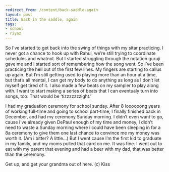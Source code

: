 ```yaml
---
redirect_from: /content/back-saddle-again
layout: post
title: Back in the saddle, again
tags:
- school
- riyaz
---
```

So I’ve started to get back into the swing of things with my sitar practicing. I never got a chance to hook up with Rahul, we’re still trying to coordinate schedules and whatnot. But I started struggling through the notation guruji gave me and I started sort of remembering how the song went. So I’ve been practicing the hell out of the first few lines. My fingers are starting to callus up again. But I’m still getting used to playing more than an hour at a time, but that’s all mental, I can get my body to do anything as long as I don’t let myself get tired of it. I also made a few beats on my sampler to play along with. I want to start making a series of beats that I can eventualy turn into songs, too. That would be ‘tizzzzzzzight.’

I had my graduation ceremony for school sunday. After 8 loooooong years of working full-time and going to school part-time, I finally finished back in December, and had my ceremony Sunday morning. I didn’t even want to go, cause I’ve already given DePaul enough of my time and money, I didn’t need to waste a Sunday morning where i could have been sleeping in for a 8a ceremony to give them one last chance to convince me my money was worth it. (Am i bitter? A little…) But I went cause I’m the first kid to graduate in my family, and my moms pulled that card on me. It was fine. I went out to eat with my parent that evening and had a beer with my dad, that was better than the ceremony.

Get up, and get your grandma out of here. (c) Kiss
